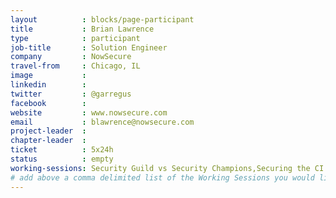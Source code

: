 ```yaml
---
layout          : blocks/page-participant
title           : Brian Lawrence
type            : participant
job-title       : Solution Engineer
company         : NowSecure
travel-from     : Chicago, IL
image           : 
linkedin        : 
twitter         : @garregus
facebook        : 
website         : www.nowsecure.com
email           : blawrence@nowsecure.com
project-leader  :
chapter-leader  :
ticket          : 5x24h
status          : empty
working-sessions: Security Guild vs Security Champions,Securing the CI Pipeline,Define Agile Security Practices,Agile Practices for Security Teams,Security Guidance and Feedback in IDE,ELK Security Dashboards,Writing Security Tests,JIRA Risk Workflow,DevSecOps vs SecDevOps
# add above a comma delimited list of the Working Sessions you would like to attend (use the session's title)
---
```


<!-- put more details about participant here -->

